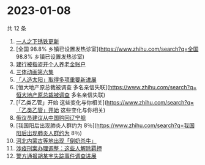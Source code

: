 # 2023-01-08

共 12 条

<!-- BEGIN ZHIHUSEARCH -->
<!-- 最后更新时间 Sun Jan 08 2023 14:22:52 GMT+0800 (China Standard Time) -->
1. [一人之下锈铁更新](https://www.zhihu.com/search?q=一人之下锈铁更新)
1. [全国 98.8% 乡镇已设置发热诊室](https://www.zhihu.com/search?q=全国 98.8% 乡镇已设置发热诊室)
1. [建行被指盗开个人养老金账户](https://www.zhihu.com/search?q=建行被指盗开个人养老金账户)
1. [三体动画第六集](https://www.zhihu.com/search?q=三体动画第六集)
1. [「人造太阳」取得多项重要新进展](https://www.zhihu.com/search?q=「人造太阳」取得多项重要新进展)
1. [恒大地产原总裁被调查 多名亲信失联](https://www.zhihu.com/search?q=恒大地产原总裁被调查 多名亲信失联)
1. [「乙类乙管」开始 这些变化与你相关](https://www.zhihu.com/search?q=「乙类乙管」开始 这些变化与你相关)
1. [俄议员建议从中国购回辽宁舰](https://www.zhihu.com/search?q=俄议员建议从中国购回辽宁舰)
1. [我国阳后出现肺炎人群约为 8％](https://www.zhihu.com/search?q=我国阳后出现肺炎人群约为 8％)
1. [河北内蒙古等地出现「倒奶杀牛」](https://www.zhihu.com/search?q=河北内蒙古等地出现「倒奶杀牛」)
1. [涉疫刑案办理调整：这些人解除羁押](https://www.zhihu.com/search?q=涉疫刑案办理调整：这些人解除羁押)
1. [警方通报胡某宇失踪事件调查进展](https://www.zhihu.com/search?q=警方通报胡某宇失踪事件调查进展)
<!-- END ZHIHUSEARCH -->
